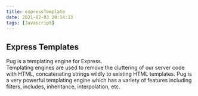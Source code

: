 ```yaml
---
title: expressTemplate
date: 2021-02-03 20:14:13
tags: [Javascript]
---
```

## Express Templates
Pug is a templating engine for Express.  
Templating engines are used to remove the cluttering of our server code with HTML, concatenating strings wildly to existing HTML templates. 
Pug is a very powerful templating engine which has a variety of features including filters, includes, inheritance, interpolation, etc.

